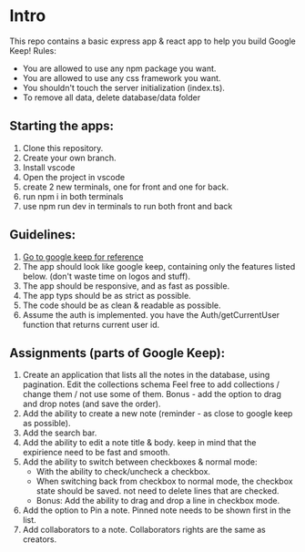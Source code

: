 # Intro

This repo contains a basic express app & react app to help you build Google Keep!
Rules:

- You are allowed to use any npm package you want.
- You are allowed to use any css framework you want.
- You shouldn't touch the server initialization (index.ts).
- To remove all data, delete database/data folder

## Starting the apps:

1. Clone this repository.
2. Create your own branch.
3. Install vscode
4. Open the project in vscode
5. create 2 new terminals, one for front and one for back.
6. run npm i in both terminals
7. use npm run dev in terminals to run both front and back

## Guidelines:
1. [Go to google keep for reference](https://keep.google.com/)
2. The app should look like google keep, containing only the features listed below. (don't waste time on logos and stuff).
3. The app should be responsive, and as fast as possible.
4. The app typs should be as strict as possible.
5. The code should be as clean & readable as possible. 
6. Assume the auth is implemented. you have the Auth/getCurrentUser function that returns current user id.

## Assignments (parts of Google Keep):
1. Create an application that lists all the notes in the database, using pagination.
   Edit the collections schema
   Feel free to add collections / change them / not use some of them.
   Bonus - add the option to drag and drop notes (and save the order).
2. Add the ability to create a new note (reminder - as close to google keep as possible).
3. Add the search bar.
4. Add the ability to edit a note title & body. keep in mind that the expirience need to be fast and smooth.
5. Add the ability to switch between checkboxes & normal mode:
   * With the ability to check/uncheck a checkbox.
   * When switching back from checkbox to normal mode, the checkbox state should be saved. not need to delete lines that are checked.
   * Bonus: Add the ability to drag and drop a line in checkbox mode.
6. Add the option to Pin a note. Pinned note needs to be shown first in the list.
7. Add collaborators to a note. Collaborators rights are the same as creators.
